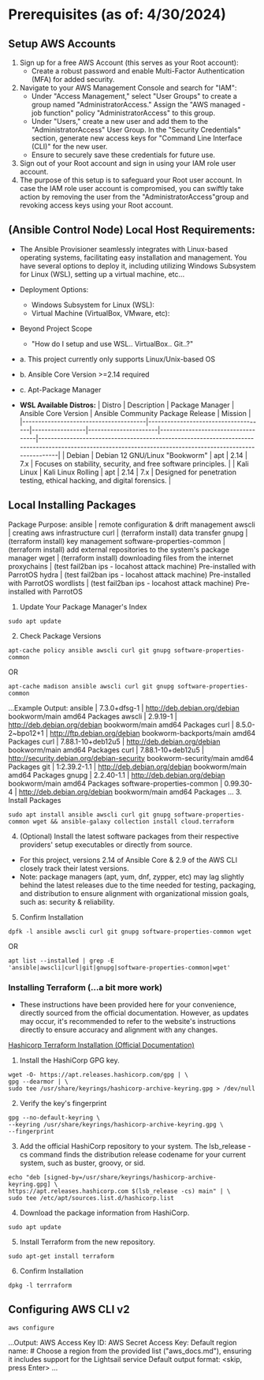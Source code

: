 # **Prerequisites (as of: 4/30/2024)** 
## **Setup AWS Accounts**
1. Sign up for a free AWS Account (this serves as your Root account):
   - Create a robust password and enable Multi-Factor Authentication (MFA) for added security.
2. Navigate to your AWS Management Console and search for "IAM":
   - Under "Access Management," select "User Groups" to create a group named "AdministratorAccess." Assign the "AWS managed - job function" policy "AdministratorAccess" to this group.
   - Under "Users," create a new user and add them to the "AdministratorAccess" User Group. In the "Security Credentials" section, generate new access keys for "Command Line Interface (CLI)" for the new user. 
   - Ensure to securely save these credentials for future use.
3. Sign out of your Root account and sign in using your IAM role user account.
4. The purpose of this setup is to safeguard your Root user account. In case the IAM role user account is compromised, you can swiftly take action by removing the user from the "AdministratorAccess"group and revoking access keys using your Root account.

## **(Ansible Control Node) Local Host Requirements:**
- The Ansible Provisioner seamlessly integrates with Linux-based operating systems, facilitating easy installation and management. You have several options to deploy it, including utilizing Windows Subsystem for Linux (WSL), setting up a virtual machine, etc...

- Deployment Options:
   - Windows Subsystem for Linux (WSL):
   - Virtual Machine (VirtualBox, VMware, etc):
- Beyond Project Scope
   - "How do I setup and use WSL.. VirtualBox.. Git..?"

- a. This project currently only supports Linux/Unix-based OS
- b. Ansible Core Version >=2.14 required
- c. Apt-Package Manager

- **WSL Available Distros:**
| Distro                                | Description                         | Package Manager | Ansible Core Version | Ansible Community Package Release | Mission                                                                                                                                                  |
|---------------------------------------|-------------------------------------|-----------------|----------------------|-----------------------------------|----------------------------------------------------------------------------------------------------------------------------------------------------------|
| Debian                                | Debian 12 GNU/Linux "Bookworm"     | apt             | 2.14                 | 7.x                               | Focuses on stability, security, and free software principles.                                                                                             |
| Kali Linux                            | Kali Linux Rolling                 | apt             | 2.14                 | 7.x                               | Designed for penetration testing, ethical hacking, and digital forensics.                                                                                  |

## **Local Installing Packages**
Package Purpose: 
ansible                    | remote configuration & drift management
awscli                     | creating aws infrastructure
curl                       | (terraform install) data transfer 
gnupg                      | (terraform install) key management
software-properties-common | (terraform install) add external repositories to the system's package manager
wget                       | (terraform install) downloading files from the internet
proxychains                | (test fail2ban ips - locahost attack machine) Pre-installed with ParrotOS
hydra                      | (test fail2ban ips - locahost attack machine) Pre-installed with ParrotOS
wordlists                  | (test fail2ban ips - locahost attack machine) Pre-installed with ParrotOS

1. Update Your Package Manager's Index
```
sudo apt update
```
2. Check Package Versions
```
apt-cache policy ansible awscli curl git gnupg software-properties-common
```
OR
```
apt-cache madison ansible awscli curl git gnupg software-properties-common
```
...Example Output:
ansible | 7.3.0+dfsg-1 | http://deb.debian.org/debian bookworm/main amd64 Packages
awscli |   2.9.19-1 | http://deb.debian.org/debian bookworm/main amd64 Packages
curl | 8.5.0-2~bpo12+1 | http://ftp.debian.org/debian bookworm-backports/main amd64 Packages
curl | 7.88.1-10+deb12u5 | http://deb.debian.org/debian bookworm/main amd64 Packages
curl | 7.88.1-10+deb12u5 | http://security.debian.org/debian-security bookworm-security/main amd64 Packages
git | 1:2.39.2-1.1 | http://deb.debian.org/debian bookworm/main amd64 Packages
gnupg | 2.2.40-1.1 | http://deb.debian.org/debian bookworm/main amd64 Packages
software-properties-common |  0.99.30-4 | http://deb.debian.org/debian bookworm/main amd64 Packages
...
3. Install Packages
```
sudo apt install ansible awscli curl git gnupg software-properties-common wget && ansible-galaxy collection install cloud.terraform
```
4. (Optional) Install the latest software packages from their respective providers' setup executables or directly from source. 
- For this project, versions 2.14 of Ansible Core & 2.9 of the AWS CLI closely track their latest versions. 
- Note: package managers (apt, yum, dnf, zypper, etc) may lag slightly behind the latest releases due to the time needed for testing, packaging, and distribution to ensure alignment with organizational mission goals, such as: security & reliability.

5. Confirm Installation
```
dpfk -l ansible awscli curl git gnupg software-properties-common wget
```
OR
```
apt list --installed | grep -E 'ansible|awscli|curl|git|gnupg|software-properties-common|wget'
```

### **Installing Terraform (...a bit more work)**
- These instructions have been provided here for your convenience, directly sourced from the official documentation. However, as updates may occur, it's recommended to refer to the website's instructions directly to ensure accuracy and alignment with any changes.

[Hashicorp Terraform Installation (Official Documentation)](https://developer.hashicorp.com/terraform/tutorials/aws-get-started/install-cli)

1. Install the HashiCorp GPG key.
```
wget -O- https://apt.releases.hashicorp.com/gpg | \
gpg --dearmor | \
sudo tee /usr/share/keyrings/hashicorp-archive-keyring.gpg > /dev/null
```
2. Verify the key's fingerprint
```
gpg --no-default-keyring \
--keyring /usr/share/keyrings/hashicorp-archive-keyring.gpg \
--fingerprint
```
3. Add the official HashiCorp repository to your system. The lsb_release -cs command finds the distribution release codename for your current system, such as buster, groovy, or sid.
```
echo "deb [signed-by=/usr/share/keyrings/hashicorp-archive-keyring.gpg] \
https://apt.releases.hashicorp.com $(lsb_release -cs) main" | \
sudo tee /etc/apt/sources.list.d/hashicorp.list
```
4. Download the package information from HashiCorp.
```
sudo apt update
```
5. Install Terraform from the new repository.
```
sudo apt-get install terraform
```
6. Confirm Installation
```
dpkg -l terrraform
```

## **Configuring AWS CLI v2**
```
aws configure
```
...Output:
AWS Access Key ID: <AWS Access Key ID>
AWS Secret Access Key: <AWS Secret Access Key>
Default region name: <us-west-2> # Choose a region from the provided list ("aws_docs.md"), ensuring it includes support for the Lightsail service
Default output format: <skip, press Enter>
...


